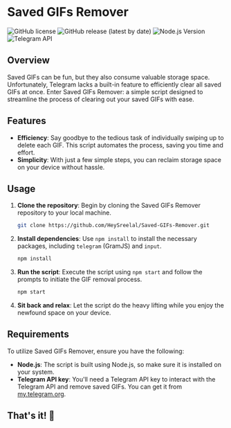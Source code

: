 # Saved GIFs Remover

![GitHub license](https://img.shields.io/github/license/HeySreelal/Saved-GIFs-Remover.svg?style=flat-square)
![GitHub release (latest by date)](https://img.shields.io/github/v/release/HeySreelal/Saved-GIFs-Remover.svg?style=flat-square)
![Node.js Version](https://img.shields.io/node/v/Saved-GIFs-Remover.svg?style=flat-square&logo=node.js)
![Telegram API](https://img.shields.io/badge/Telegram%20API-%F0%9F%92%AC-blue.svg?style=flat-square&logo=telegram)

## Overview

Saved GIFs can be fun, but they also consume valuable storage space. Unfortunately, Telegram lacks a built-in feature to efficiently clear all saved GIFs at once. Enter Saved GIFs Remover: a simple script designed to streamline the process of clearing out your saved GIFs with ease.

## Features

- **Efficiency**: Say goodbye to the tedious task of individually swiping up to delete each GIF. This script automates the process, saving you time and effort.
- **Simplicity**: With just a few simple steps, you can reclaim storage space on your device without hassle.

## Usage

1. **Clone the repository**: Begin by cloning the Saved GIFs Remover repository to your local machine.
    ```bash
    git clone https://github.com/HeySreelal/Saved-GIFs-Remover.git
    ```
2. **Install dependencies**: Use `npm install` to install the necessary packages, including `telegram` (GramJS) and `input`.
    ```bash
    npm install
    ```
3. **Run the script**: Execute the script using `npm start` and follow the prompts to initiate the GIF removal process.
    ```bash
    npm start
    ```
4. **Sit back and relax**: Let the script do the heavy lifting while you enjoy the newfound space on your device.

## Requirements

To utilize Saved GIFs Remover, ensure you have the following:

- **Node.js**: The script is built using Node.js, so make sure it is installed on your system.
- **Telegram API key**: You'll need a Telegram API key to interact with the Telegram API and remove saved GIFs. You can get it from [my.telegram.org](https://my.telegram.org/).


## That's it! 🚀
